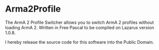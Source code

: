Arma2Profile
============

The ArmA 2 Profile Switcher allows you to switch ArmA 2 profiles without loading ArmA 2.  Written in Free Pascal to be compiled on Lazarus version 1.0.8.

I hereby release the source code for this software into the Public Domain.
